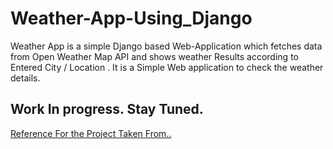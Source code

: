 # Weather-App-Using_Django
Weather App is a simple Django based Web-Application which fetches data from Open Weather Map API and shows weather Results according to Entered City / Location . It is a Simple Web application to check the weather details.



## Work In progress. Stay Tuned.

[Reference For the Project Taken From..](https://youtu.be/v7xjdXWZafY)
